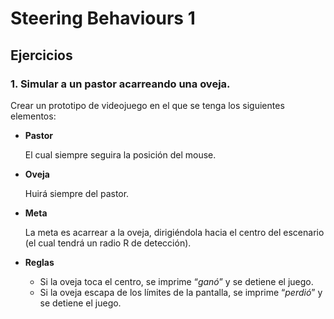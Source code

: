 # Steering Behaviours 1

## Ejercicios

### 1. Simular a un pastor acarreando una oveja.

Crear un prototipo de videojuego en el que se tenga los siguientes elementos:

- **Pastor**

  El cual siempre seguira la posición del mouse.

- **Oveja**

  Huirá siempre del pastor.

- **Meta**

  La meta es acarrear a la oveja, dirigiéndola hacia el centro del escenario (el cual tendrá un radio R de detección).

- **Reglas**
  - Si la oveja toca el centro, se imprime “*ganó*” y se detiene el juego.
  - Si la oveja escapa de los límites de la pantalla, se imprime “*perdió*” y se detiene el juego.